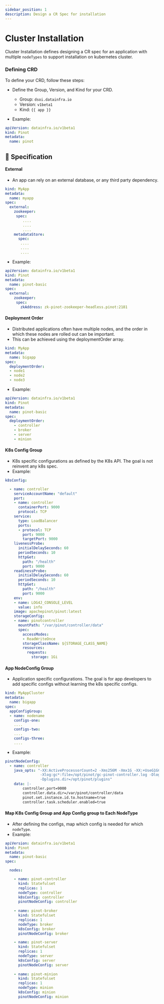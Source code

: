 ```yaml
---
sidebar_position: 1
description: Design a CR Spec for installation
---
```


# Cluster Installation
Cluster Installation defines designing a CR spec for an application with  multiple ```nodeTypes``` to support installation on kubernetes cluster.

### Defining CRD

To define your CRD, follow these steps:

-  Define the Group, Version, and Kind for your CRD.
   - Group: `dsoi.datainfra.io`
   - Version: `v1beta1`
   - Kind: `{{ app }}`

-  Example:

```yaml
apiVersion: datainfra.io/v1beta1
kind: Pinot
metadata:
  name: pinot
```

## 📄 Specification

#### External

- An app can rely on an external database, or any third party dependency.

```yaml
kind: MyApp
metadata:
  name: myapp
spec:
  external:
    zookeeper:
     spec:
        ....
        ....
        ....
    metadataStore:
      spec:
       ....
       ....
       ....
```

- Example:
```yaml
apiVersion: datainfra.io/v1beta1
kind: Pinot
metadata:
  name: pinot-basic
spec:
  external:
    zookeeper:
     spec:
       zkAddress: zk-pinot-zookeeper-headless.pinot:2181
```


#### Deployment Order

- Distributed applications often have multiple nodes, and the order in which these nodes are rolled out can be important. 
- This can be achieved using the deploymentOrder array.

```yaml
kind: MyApp
metadata:
  name: bigapp
spec:
  deploymentOrder:
  - node1
  - node2
  - node3

```

- Example:
```yaml
apiVersion: datainfra.io/v1beta1
kind: Pinot
metadata:
  name: pinot-basic
spec:
  deploymentOrder:
    - controller
    - broker
    - server
    - minion
```
#### K8s Config Group

- K8s specific configurations as defined by the K8s API. The goal is not reinvent any k8s spec. 
- Example:
```yaml
k8sConfig:

  - name: controller
    serviceAccountName: "default"
    port:
    - name: controller 
      containerPort: 9000
      protocol: TCP
    service:
      type: LoadBalancer
      ports:
      - protocol: TCP
        port: 9000
        targetPort: 9000
    livenessProbe:
      initialDelaySeconds: 60
      periodSeconds: 10
      httpGet:
        path: "/health"
        port: 9000
    readinessProbe:
      initialDelaySeconds: 60
      periodSeconds: 10
      httpGet:
        path: "/health"
        port: 9000
    env:
    - name: LOG4J_CONSOLE_LEVEL
      value: info
    image: apachepinot/pinot:latest
    storageConfig:
    - name: pinotcontroller
      mountPath: "/var/pinot/controller/data"
      spec:
        accessModes:
        - ReadWriteOnce
        storageClassName: ${STORAGE_CLASS_NAME}
        resources:
          requests:
            storage: 1Gi
```

#### App NodeConfig Group

- Application specific configurations. The goal is for app developers to add specific configs without learning the k8s specific configs. 

```yaml
kind: MyAppCluster
metadata:
  name: bigapp
spec:
  appConfigGroup:
  - name: nodename
    configs-one:
    ....
    configs-two:
    ....
    configs-three:
    ....

```
- Example:
```yaml
pinotNodeConfig:
  - name: controller
    java_opts: "-XX:ActiveProcessorCount=2 -Xms256M -Xmx1G -XX:+UseG1GC -XX:MaxGCPauseMillis=200
                -Xlog:gc*:file=/opt/pinot/gc-pinot-controller.log -Dlog4j2.configurationFile=/opt/pinot/conf/log4j2.xml
                -Dplugins.dir=/opt/pinot/plugins"
    data: |-
        controller.port=9000
        controller.data.dir=/var/pinot/controller/data 
        pinot.set.instance.id.to.hostname=true
        controller.task.scheduler.enabled=true
```

#### Map K8s Config Group and App Config group to Each NodeType

- After defining the configs, map which config is needed for which ```nodeType```.
- Example:
```yaml
apiVersion: datainfra.io/v1beta1
kind: Pinot
metadata:
  name: pinot-basic
spec:

  nodes:

    - name: pinot-controller
      kind: Statefulset
      replicas: 1
      nodeType: controller
      k8sConfig: controller
      pinotNodeConfig: controller
    
    - name: pinot-broker
      kind: Statefulset
      replicas: 1
      nodeType: broker
      k8sConfig: broker
      pinotNodeConfig: broker

    - name: pinot-server
      kind: Statefulset
      replicas: 1
      nodeType: server
      k8sConfig: server
      pinotNodeConfig: server
    
    - name: pinot-minion
      kind: Statefulset
      replicas: 1
      nodeType: minion
      k8sConfig: minion
      pinotNodeConfig: minion
```
